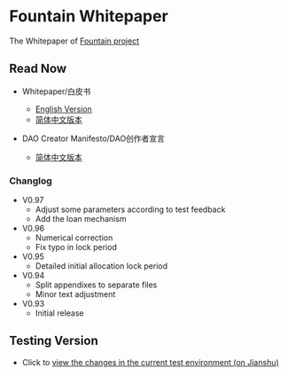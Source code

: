 # Fountain Whitepaper

The Whitepaper of [Fountain project](https://fountainhub.com)

## Read Now
- Whitepaper/白皮书
    - [English Version](./WP-Doc/en/Fountain-Whitepaper-en.md)
    - [简体中文版本](./WP-Doc/zh-cn/Fountian-Whitepaper-cn.md)

- DAO Creator Manifesto/DAO创作者宣言
    - [简体中文版本](./WP-Doc/zh-cn/DAO-Creator-Manifesto-cn.md)

### Changlog
- V0.97
  - Adjust some parameters according to test feedback
  - Add the loan mechanism
- V0.96
  - Numerical correction
  - Fix typo in lock period
- V0.95
  - Detailed initial allocation lock period
- V0.94
  - Split appendixes to separate files
  - Minor text adjustment
- V0.93
  - Initial release

## Testing Version
- Click to [view the changes in the current test environment (on Jianshu)](https://github.com/FountainHub/Fountain-Whitepaper/tree/PoC-Testing)
